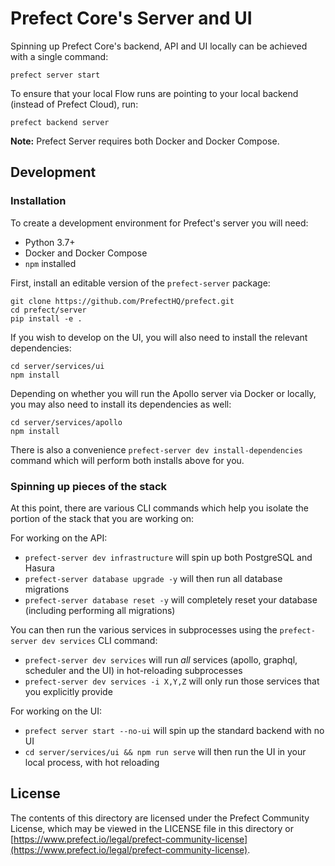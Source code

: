 # Prefect Core's Server and UI

Spinning up Prefect Core's backend, API and UI locally can be achieved with a single command:

```
prefect server start
```

To ensure that your local Flow runs are pointing to your local backend (instead of Prefect Cloud), run:

```
prefect backend server
```

**Note:** Prefect Server requires both Docker and Docker Compose.

## Development

### Installation

To create a development environment for Prefect's server you will need:

- Python 3.7+
- Docker and Docker Compose
- `npm` installed

First, install an editable version of the `prefect-server` package:

```
git clone https://github.com/PrefectHQ/prefect.git
cd prefect/server
pip install -e .
```

If you wish to develop on the UI, you will also need to install the relevant dependencies:

```
cd server/services/ui
npm install
```

Depending on whether you will run the Apollo server via Docker or locally, you may also need to install its dependencies as well:

```
cd server/services/apollo
npm install
```

There is also a convenience `prefect-server dev install-dependencies` command which will perform both installs above for you.

### Spinning up pieces of the stack

At this point, there are various CLI commands which help you isolate the portion of the stack that you are working on:

For working on the API:

- `prefect-server dev infrastructure` will spin up both PostgreSQL and Hasura
- `prefect-server database upgrade -y` will then run all database migrations
- `prefect-server database reset -y` will completely reset your database (including performing all migrations)

You can then run the various services in subprocesses using the `prefect-server dev services` CLI command:

- `prefect-server dev services` will run _all_ services (apollo, graphql, scheduler and the UI) in hot-reloading subprocesses
- `prefect-server dev services -i X,Y,Z` will only run those services that you explicitly provide

For working on the UI:

- `prefect server start --no-ui` will spin up the standard backend with no UI
- `cd server/services/ui && npm run serve` will then run the UI in your local process, with hot reloading

## License

The contents of this directory are licensed under the Prefect Community License, which may be viewed in the LICENSE file in this directory or [https://www.prefect.io/legal/prefect-community-license](https://www.prefect.io/legal/prefect-community-license).

